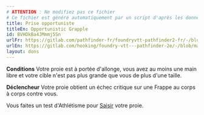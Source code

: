 ```yaml
---
# ATTENTION : Ne modifiez pas ce fichier
# Ce fichier est généré automatiquement par un script d'après les données du module Foundry VTT officiel et de sa traduction
title: Prise opportuniste
titleEn: Opportunistic Grapple
id: BVHDkBa4JMmmj5Sn
urlFr: https://gitlab.com/pathfinder-fr/foundryvtt-pathfinder2-fr/-/blob/master/data/feats/BVHDkBa4JMmmj5Sn.htm
urlEn: https://gitlab.com/hooking/foundry-vtt---pathfinder-2e/-/blob/master/packs/data/feats.db/opportunistic-grapple.json
layout: dons
---
```

**Conditions** Votre proie est à portée d'allonge, vous avez au moins une main libre et votre cible n'est pas plus grande que vous de plus d'une taille.

**Déclencheur** Votre proie obtient un échec critique sur une Frappe au corps à corps contre vous.

Vous faites un test d'Athlétisme pour [Saisir](../actions/saisir.md) votre proie.
